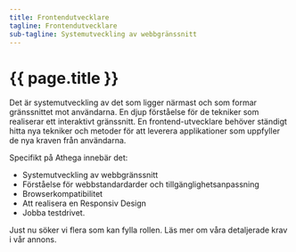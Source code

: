 ```yaml
---
title: Frontendutvecklare
tagline: Frontendutvecklare
sub-tagline: Systemutveckling av webbgränssnitt
---
```


# {{ page.title }}

Det är systemutveckling av det som ligger närmast och som formar gränssnittet mot användarna.
En djup förståelse för de tekniker som realiserar ett interaktivt gränssnitt.
En frontend-utvecklare behöver ständigt hitta nya tekniker och metoder för att leverera applikationer som uppfyller de nya kraven från användarna.

Specifikt på Athega innebär det:

- Systemutveckling av webbgränssnitt
- Förståelse för webbstandardarder och tillgänglighetsanpassning
- Browserkompatibilitet
- Att realisera en Responsiv Design
- Jobba testdrivet.

Just nu söker vi flera som kan fylla rollen. Läs mer om våra detaljerade krav i vår annons.
